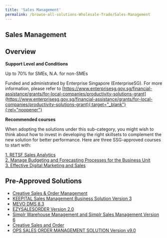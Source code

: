 ```yaml
---
title: 'Sales Management'
permalink: /browse-all-solutions-Wholesale-Trade/Sales-Management
---
```


## Sales Management
## Overview

**Support Level and Conditions**

Up to 70% for SMEs, N.A. for non-SMEs

Funded and administrated by Enterprise Singapore (EnterpriseSG). For more information, please refer to [https://www.enterprisesg.gov.sg/financial-assistance/grants/for-local-companies/productivity-solutions-grant](https://www.enterprisesg.gov.sg/financial-assistance/grants/for-local-companies/productivity-solutions-grant){:target="_blank"}{:rel="noopener"}

**Recommended courses**

When adopting the solutions under this sub-category, you might wish to think about how to invest in developing the right skillsets to complement the new solution for better performance. Here are three SSG-approved courses to start with:

<a href='https://courses.enterprisejobskills.gov.sg/Course_Internet/CourseDetail/RETSF-Sales-Analytics-2'  target='_blank' rel='noopener'>1. RETSF Sales Analytics</a><br>
<a href='https://courses.enterprisejobskills.gov.sg/Course_Internet/CourseDetail/Manage-Budgeting-Forecasting-Processes-Business-Unit-5'  target='_blank' rel='noopener'>2. Manage Budgeting and Forecasting Processes for the Business Unit</a><br>
<a href='https://courses.enterprisejobskills.gov.sg/Course_Internet/CourseDetail/Effective-Digital-Marketing-Sales-Synchronous-elearning-2'  target='_blank' rel='noopener'>3. Effective Digital Marketing and Sales</a><br>

## Pre-Approved Solutions

- <a href='/productivity-solutions-grant/solutionrepo/solution319' target='_blank'>Creative Sales & Order Management</a><br>
- <a href='/productivity-solutions-grant/solutionrepo/solution536' target='_blank'>KEEPITAL Sales Management Business Solution Version 3</a><br>
- <a href='/productivity-solutions-grant/solutionrepo/solution606' target='_blank'>MEVO DMS 8.3</a><br>
- <a href='/productivity-solutions-grant/solutionrepo/solution952' target='_blank'>EZYSALESORDER Version 2.0</a><br>
- <a href='/productivity-solutions-grant/solutionrepo/solution1421' target='_blank'>Simplr Warehouse Management and Simplr Sales Management Version 6</a><br>
- <a href='/productivity-solutions-grant/solutionrepo/solution2840' target='_blank'>Creative Sales and Order</a><br>
- <a href='/productivity-solutions-grant/solutionrepo/solution3025' target='_blank'>OPS SALES ORDER MANAGEMENT SOLUTION Version v9.0</a><br>
